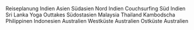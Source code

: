 Reiseplanung
Indien
Asien
Südasien
Nord Indien
Couchsurfing
Süd Indien
Sri Lanka
Yoga
Outtakes 
Südostasien
Malaysia
Thailand
Kambodscha
Philippinen
Indonesien
Australien 
Westküste Australien
Ostküste Australien